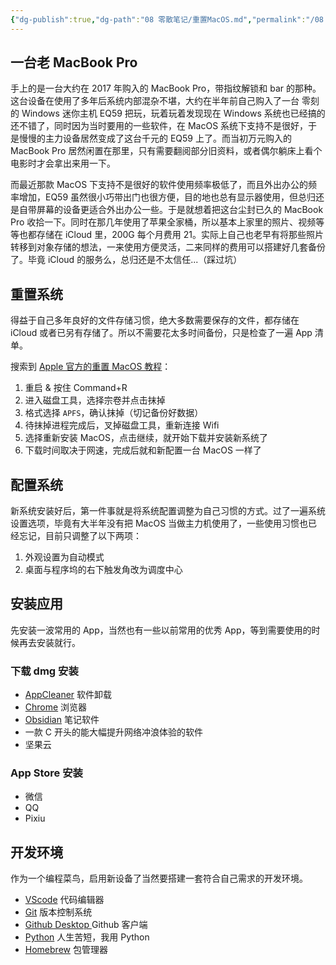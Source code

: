 ```yaml
---
{"dg-publish":true,"dg-path":"08 零散笔记/重置MacOS.md","permalink":"/08 零散笔记/重置MacOS/","noteIcon":"dg-note-icon","created":"2024-08-17","updated":"2024-08-17"}
---
```



## 一台老 MacBook Pro

手上的是一台大约在 2017 年购入的 MacBook Pro，带指纹解锁和 bar 的那种。这台设备在使用了多年后系统内部混杂不堪，大约在半年前自己购入了一台 零刻的 Windows 迷你主机 EQ59 把玩，玩着玩着发现现在 Windows 系统也已经搞的还不错了，同时因为当时要用的一些软件，在 MacOS 系统下支持不是很好，于是慢慢的主力设备居然变成了这台千元的 EQ59 上了。而当初万元购入的 MacBook Pro 居然闲置在那里，只有需要翻阅部分旧资料，或者偶尔躺床上看个电影时才会拿出来用一下。

而最近那款 MacOS 下支持不是很好的软件使用频率极低了，而且外出办公的频率增加，EQ59 虽然很小巧带出门也很方便，目的地也总有显示器使用，但总归还是自带屏幕的设备更适合外出办公一些。于是就想着把这台尘封已久的 MacBook Pro 收拾一下。同时在那几年使用了苹果全家桶，所以基本上家里的照片、视频等等也都存储在 iCloud 里，200G 每个月费用 21。实际上自己也老早有将那些照片转移到对象存储的想法，一来使用方便灵活，二来同样的费用可以搭建好几套备份了。毕竟 iCloud 的服务么，总归还是不太信任...（踩过坑）

## 重置系统

得益于自己多年良好的文件存储习惯，绝大多数需要保存的文件，都存储在 iCloud 或者已另有存储了。所以不需要花太多时间备份，只是检查了一遍 App 清单。

搜索到 [Apple 官方的重置 MacOS 教程](https://support.apple.com/zh-cn/guide/mac-help/mh27903/13.0/mac/13.0)：
1. 重启 & 按住 Command+R
2. 进入磁盘工具，选择宗卷并点击抹掉
3. 格式选择 `APFS`，确认抹掉（切记备份好数据）
4. 待抹掉进程完成后，叉掉磁盘工具，重新连接 Wifi
5. 选择重新安装 MacOS，点击继续，就开始下载并安装新系统了
6. 下载时间取决于网速，完成后就和新配置一台 MacOS 一样了

## 配置系统

新系统安装好后，第一件事就是将系统配置调整为自己习惯的方式。过了一遍系统设置选项，毕竟有大半年没有把 MacOS 当做主力机使用了，一些使用习惯也已经忘记，目前只调整了以下两项：

1. 外观设置为自动模式
2. 桌面与程序坞的右下触发角改为调度中心

## 安装应用

先安装一波常用的 App，当然也有一些以前常用的优秀 App，等到需要使用的时候再去安装就行。

### 下载 dmg 安装

- [AppCleaner](https://freemacsoft.net/appcleaner/) 软件卸载
- [Chrome](https://www.google.com/intl/zh-CN/chrome/) 浏览器
- [Obsidian](https://obsidian.md/) 笔记软件
- 一款 C 开头的能大幅提升网络冲浪体验的软件
- 坚果云

### App Store 安装

- 微信
- QQ
- Pixiu

## 开发环境

作为一个编程菜鸟，启用新设备了当然要搭建一套符合自己需求的开发环境。
- [VScode](https://code.visualstudio.com/) 代码编辑器
- [Git](https://git-scm.com/) 版本控制系统
- [Github Desktop ](https://desktop.github.com/) Github 客户端
- [Python](https://www.python.org/) 人生苦短，我用 Python
- [Homebrew](https://brew.sh/zh-cn/) 包管理器